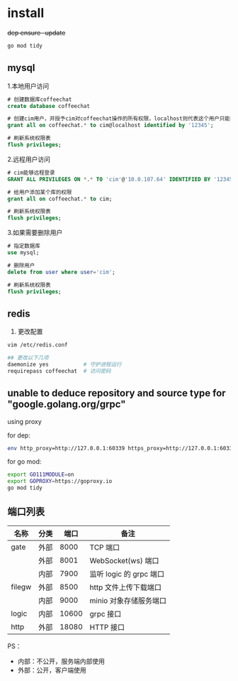 # install

~~dep ensure -update~~
```bash
go mod tidy
```

## mysql

1.本地用户访问

```sql
# 创建数据库coffeechat
create database coffeechat

# 创建cim用户，并授予cim对coffeechat操作的所有权限，localhost则代表这个用户只能在localhost进行登录
grant all on coffeechat.* to cim@localhost identified by '12345';

# 刷新系统权限表
flush privileges;
```

2.远程用户访问

```sql
# cim能够远程登录
GRANT ALL PRIVILEGES ON *.* TO 'cim'@'10.0.107.64' IDENTIFIED BY '12345' WITH GRANT OPTION;

# 给用户添加某个库的权限
grant all on coffeechat.* to cim;

# 刷新系统权限表
flush privileges;
```

3.如果需要删除用户

```sql
# 指定数据库
use mysql;

# 删除用户
delete from user where user='cim';

# 刷新系统权限表
flush privileges;
```

## redis

1. 更改配置

```bash
vim /etc/redis.conf

## 更改以下几项
daemonize yes           # 守护进程运行
requirepass coffeechat  # 访问密码
```

## unable to deduce repository and source type for "google.golang.org/grpc"

using proxy

for dep:
```bash
env http_proxy=http://127.0.0.1:60339 https_proxy=http://127.0.0.1:60339 dep ensure -v
```

for go mod:
```bash
export GO111MODULE=on
export GOPROXY=https://goproxy.io
go mod tidy
```


## 端口列表

| 名称   | 分类 | 端口  | 备注                    |
| ------ | ---- | ----- | ----------------------- |
| gate   | 外部 | 8000  | TCP 端口                |
|        | 外部 | 8001  | WebSocket(ws) 端口      |
|        | 内部 | 7900  | 监听 logic 的 grpc 端口 |
| filegw | 外部 | 8500  | http 文件上传下载端口   |
|        | 内部 | 9000  | minio 对象存储服务端口  |
| logic  | 内部 | 10600 | grpc 接口               |
| http   | 外部 | 18080 | HTTP 接口               |

PS：

- 内部：不公开，服务端内部使用
- 外部：公开，客户端使用
